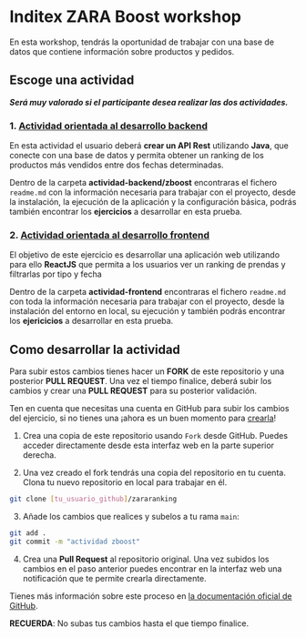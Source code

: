 # Inditex ZARA Boost workshop

En esta workshop, tendrás la oportunidad de trabajar con una base de datos que contiene información sobre productos y pedidos.

## Escoge una actividad

**_Será muy valorado si el participante desea realizar las dos actividades._**

### 1. [Actividad orientada al desarrollo backend](actividad-backend/zboost/README.md)

En esta actividad el usuario deberá **crear un API Rest** utilizando **Java**, que conecte con una base de datos y permita obtener un ranking de los productos más vendidos entre dos fechas determinadas. 

Dentro de la carpeta **actividad-backend/zboost** encontraras el fichero `readme.md` con la información necesaria para trabajar con el proyecto, desde la instalación, la ejecución de la aplicación y la configuración básica, podrás también encontrar los **ejercicios** a desarrollar en esta prueba.


### 2. [Actividad orientada al desarrollo frontend](actividad-frontend/README.md)

El objetivo de este ejercicio es desarrollar una aplicación web utilizando para ello  **ReactJS** que permita a los usuarios ver un ranking de prendas y filtrarlas por tipo y fecha 

Dentro de la carpeta **actividad-frontend** encontraras el fichero `readme.md` con toda la información necesaria para trabajar con el proyecto, desde la instalación del entorno en local, su ejecución y también podrás encontrar los **ejericicios** a desarrollar en esta prueba.

## Como desarrollar la actividad

Para subir estos cambios tienes hacer un **FORK** de este repositorio y una posterior **PULL REQUEST**.
Una vez el tiempo finalice, deberá subir los cambios y crear una **PULL REQUEST** para su posterior validación.

Ten en cuenta que necesitas una cuenta en GitHub para subir los cambios del ejercicio, si no tienes una ¡ahora es un buen momento
para [crearla](https://github.com/join)!

1. Crea una copia de este repositorio usando `Fork` desde GitHub. Puedes acceder directamente desde esta interfaz web en la parte superior derecha.

2. Una vez creado el fork tendrás una copia del repositorio en tu cuenta. Clona tu nuevo repositorio en local para
trabajar en él.
```sh
git clone [tu_usuario_github]/zararanking
```

3. Añade los cambios que realices y subelos a tu rama `main`:
```sh
git add .
git commit -m "actividad zboost"
```
4. Crea una **Pull Request** al repositorio original. Una vez subidos los cambios en el paso anterior puedes encontrar en la
interfaz web una notificación que te permite crearla directamente.

Tienes más información sobre este proceso en [la documentación oficial de GitHub](https://docs.github.com/es/get-started/quickstart/contributing-to-projects).

**RECUERDA**: No subas tus cambios hasta el que tiempo finalice.
